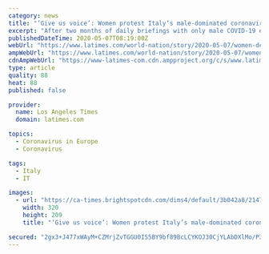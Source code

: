 ```yaml
---
category: news
title: "‘Give us voice’: Women protest Italy’s male-dominated coronavirus response"
excerpt: "After two months of daily briefings with only male COVID-19 experts, female doctors and scientists in Italy are demanding their voices be heard."
publishedDateTime: 2020-05-07T08:19:00Z
webUrl: "https://www.latimes.com/world-nation/story/2020-05-07/women-demand-voice-in-italy-virus-response-dominated-by-men"
ampWebUrl: "https://www.latimes.com/world-nation/story/2020-05-07/women-demand-voice-in-italy-virus-response-dominated-by-men?_amp=true"
cdnAmpWebUrl: "https://www-latimes-com.cdn.ampproject.org/c/s/www.latimes.com/world-nation/story/2020-05-07/women-demand-voice-in-italy-virus-response-dominated-by-men?_amp=true"
type: article
quality: 88
heat: 88
published: false

provider:
  name: Los Angeles Times
  domain: latimes.com

topics:
  - Coronavirus in Europe
  - Coronavirus

tags:
  - Italy
  - IT

images:
  - url: "https://ca-times.brightspotcdn.com/dims4/default/3b042a8/2147483647/strip/true/crop/3000x1959+0+20/resize/320x209!/quality/90/?url=https%3A%2F%2Fcalifornia-times-brightspot.s3.amazonaws.com%2F15%2F32%2F8e19093f4f66a1e64f73b14cce8d%2Fla-na-italy-reopens-01.JPG"
    width: 320
    height: 209
    title: "‘Give us voice’: Women protest Italy’s male-dominated coronavirus response"

secured: "2gx3+J477xWAyM+CZMrjZvTGGU0IS5BY9bf89BcLCYKOJ30CjYLAbDXlMo/P3+eWZPUg1I8s9Nvjg4yZcWsBapbdBYTI2IjTbEK7D/pxDLJ4sEjO8tfIC3yvmHtVbZaP6OvZOj2lGFFhx63A2mC8yyAGTZU7ZVo8NHBbsdvXB/5XwhzstsDC33qR5Fbkz2ciOTX+eK7QfRDkYQ60GUehF3aNZq3UO2Ln0LO9YFrEip8/vXG7gljDwMFpY/8EOelexVlt+axd0efbVUlD2zSU93oV3oYgQ+eekvVKxO7CCdWeEluDKexsPSAmtDVaynBsntfvVDvFOwIC+59dSajXbqDcE40cyg+xzzAqF52cZirWsVhhqy3RJWugml8NK6I2ivkVZITLOwsXCJHdQInsz5D3bSjNvOVp6gFY0o9WV+8Awt60/tLUqZk934cKxsCuWDSawLF7i/Dx2Pn3bdW0zgNHMHM1oiomGO6kfWfvYm4=;b0ePHnsU+m4OskBLUsC7Wg=="
---
```


